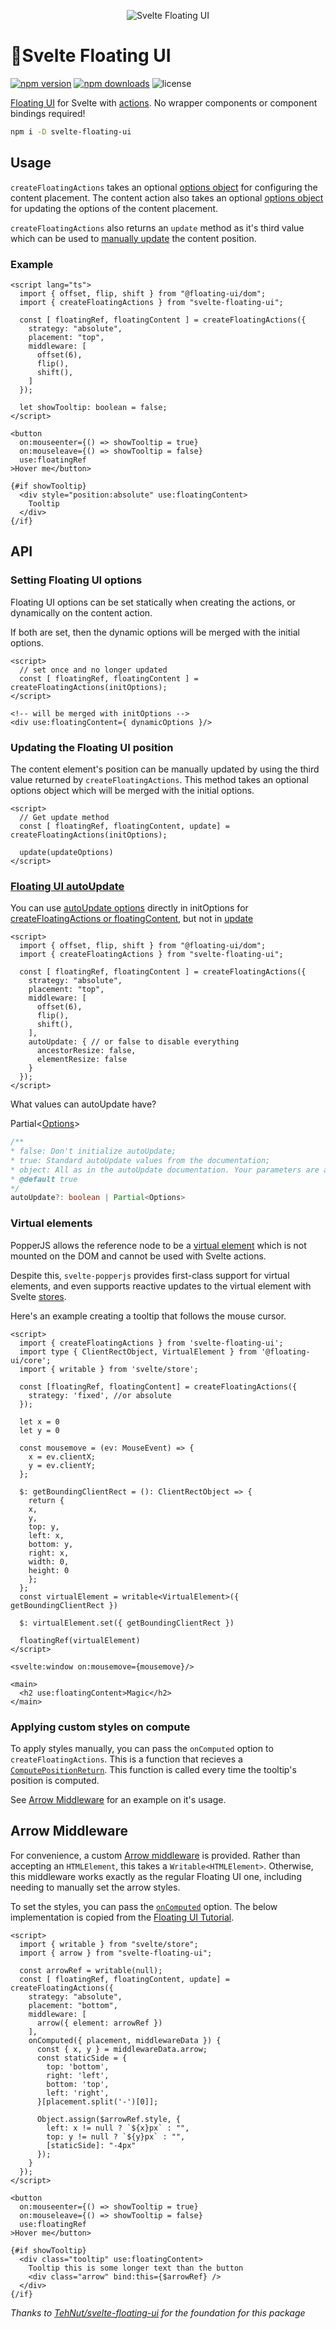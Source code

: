 <p align="center">
  <img src="https://github.com/fedorovvvv/svelte-floating-ui/blob/main/svelte-floating-ui.png" alt="Svelte Floating UI">
<p>

# 🎈Svelte Floating UI

[![npm version](http://img.shields.io/npm/v/svelte-floating-ui.svg)](https://www.npmjs.com/package/svelte-floating-ui)
[![npm downloads](https://img.shields.io/npm/dm/svelte-floating-ui.svg)](https://www.npmjs.com/package/svelte-floating-ui)
![license](https://img.shields.io/npm/l/svelte-floating-ui)

[Floating UI](https://github.com/floating-ui/floating-ui/) for Svelte with [actions](https://svelte.dev/docs#use_action). No wrapper components or component bindings required!

```bash
npm i -D svelte-floating-ui
```

## Usage

`createFloatingActions` takes an optional [options object](https://floating-ui.com/docs/computePosition#options) for configuring the content placement. The content action also takes an optional [options object](https://floating-ui.com/docs/computePosition#options) for updating the options of the content placement.

`createFloatingActions` also returns an `update` method as it's third value which can be used to [manually update](https://floating-ui.com/docs/computePosition#updating) the content position.

### Example

```svelte
<script lang="ts">
  import { offset, flip, shift } from "@floating-ui/dom";
  import { createFloatingActions } from "svelte-floating-ui";

  const [ floatingRef, floatingContent ] = createFloatingActions({
    strategy: "absolute",
    placement: "top",
    middleware: [
      offset(6),
      flip(),
      shift(),
    ]
  });

  let showTooltip: boolean = false;
</script>

<button
  on:mouseenter={() => showTooltip = true}
  on:mouseleave={() => showTooltip = false}
  use:floatingRef
>Hover me</button>

{#if showTooltip}
  <div style="position:absolute" use:floatingContent>
    Tooltip
  </div>
{/if}
```

## API

### Setting Floating UI options

Floating UI options can be set statically when creating the actions, or dynamically on the content action.

If both are set, then the dynamic options will be merged with the initial options.

```svelte
<script>
  // set once and no longer updated
  const [ floatingRef, floatingContent ] = createFloatingActions(initOptions);
</script>

<!-- will be merged with initOptions -->
<div use:floatingContent={ dynamicOptions }/>
```

### Updating the Floating UI position

The content element's position can be manually updated by using the third value returned by `createFloatingActions`. This method takes an optional options object which will be merged with the initial options.

```svelte
<script>
  // Get update method
  const [ floatingRef, floatingContent, update] = createFloatingActions(initOptions);

  update(updateOptions)
</script>
```

### [Floating UI autoUpdate](https://floating-ui.com/docs/autoUpdate)

You can use [autoUpdate options](https://floating-ui.com/docs/autoUpdate#options) directly in initOptions for [createFloatingActions or floatingContent](https://github.com/fedorovvvv/svelte-floating-ui#example), but not in [update](https://github.com/fedorovvvv/svelte-floating-ui#updating-the-floating-ui-position)

```svelte
<script>
  import { offset, flip, shift } from "@floating-ui/dom";
  import { createFloatingActions } from "svelte-floating-ui";

  const [ floatingRef, floatingContent ] = createFloatingActions({
    strategy: "absolute",
    placement: "top",
    middleware: [
      offset(6),
      flip(),
      shift(),
    ],
    autoUpdate: { // or false to disable everything
      ancestorResize: false,
      elementResize: false
    }
  });
</script>
```

What values can autoUpdate have?

Partial<[Options](https://floating-ui.com/docs/autoUpdate#options)>

```ts
/**
* false: Don't initialize autoUpdate;
* true: Standard autoUpdate values from the documentation;
* object: All as in the autoUpdate documentation. Your parameters are added to the default ones;
* @default true
*/
autoUpdate?: boolean | Partial<Options>
```

### Virtual elements

PopperJS allows the reference node to be a [virtual element](https://popper.js.org/docs/v2/virtual-elements/) which is not mounted on the DOM and cannot be used with Svelte actions.

Despite this, `svelte-popperjs` provides first-class support for virtual elements, and even supports reactive updates to the virtual element with Svelte [stores](https://svelte.dev/tutorial/writable-stores).

Here's an example creating a tooltip that follows the mouse cursor.

```svelte
<script>
  import { createFloatingActions } from 'svelte-floating-ui';
  import type { ClientRectObject, VirtualElement } from '@floating-ui/core';
  import { writable } from 'svelte/store';

  const [floatingRef, floatingContent] = createFloatingActions({
    strategy: 'fixed', //or absolute
  });

  let x = 0
  let y = 0

  const mousemove = (ev: MouseEvent) => {
    x = ev.clientX;
    y = ev.clientY;
  };

  $: getBoundingClientRect = (): ClientRectObject => {
    return {
    x,
    y,
    top: y,
    left: x,
    bottom: y,
    right: x,
    width: 0,
    height: 0
    };
  };
  const virtualElement = writable<VirtualElement>({ getBoundingClientRect })

  $: virtualElement.set({ getBoundingClientRect })

  floatingRef(virtualElement)
</script>

<svelte:window on:mousemove={mousemove}/>

<main>
  <h2 use:floatingContent>Magic</h2>
</main>
```

### Applying custom styles on compute

To apply styles manually, you can pass the `onComputed` option to `createFloatingActions`. This is a function that recieves a [`ComputePositionReturn`](https://floating-ui.com/docs/computeposition#return-value). This function is called every time the tooltip's position is computed.

See [Arrow Middleware](#arrow-middleware) for an example on it's usage.

## Arrow Middleware

For convenience, a custom [Arrow middleware](https://floating-ui.com/docs/arrow) is provided. Rather than accepting an `HTMLElement`, this takes a `Writable<HTMLElement>`. Otherwise, this middleware works exactly as the regular Floating UI one, including needing to manually set the arrow styles.

To set the styles, you can pass the [`onComputed`](#applying-custom-styles-on-compute) option. The below implementation is copied from the [Floating UI Tutorial](https://floating-ui.com/docs/tutorial#arrow-middleware).

```svelte
<script>
  import { writable } from "svelte/store";
  import { arrow } from "svelte-floating-ui";

  const arrowRef = writable(null);
  const [ floatingRef, floatingContent, update] = createFloatingActions({
    strategy: "absolute",
    placement: "bottom",
    middleware: [
      arrow({ element: arrowRef })
    ],
    onComputed({ placement, middlewareData }) {
      const { x, y } = middlewareData.arrow;
      const staticSide = {
        top: 'bottom',
        right: 'left',
        bottom: 'top',
        left: 'right',
      }[placement.split('-')[0]];

      Object.assign($arrowRef.style, {
        left: x != null ? `${x}px` : "",
        top: y != null ? `${y}px` : "",
        [staticSide]: "-4px"
      });
    }
  });
</script>

<button
  on:mouseenter={() => showTooltip = true}
  on:mouseleave={() => showTooltip = false}
  use:floatingRef
>Hover me</button>

{#if showTooltip}
  <div class="tooltip" use:floatingContent>
    Tooltip this is some longer text than the button
    <div class="arrow" bind:this={$arrowRef} />
  </div>
{/if}
```

_Thanks to [TehNut/svelte-floating-ui](https://github.com/TehNut/svelte-floating-ui) for the foundation for this package_
